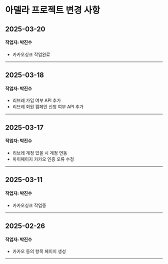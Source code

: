 # 아델라 프로젝트 변경 사항

## 2025-03-20

#### 작업자: 박진수

- 카카오싱크 작업완료

---

## 2025-03-18

#### 작업자: 박진수

- 리브레 가입 여부 API 추가
- 리브레 회원 캠페인 신청 여부 API 추가

---


## 2025-03-17

#### 작업자: 박진수

- 리브레 계정 있을 시 계정 연동
- 마이페이지 카카오 인증 오류 수정

---

## 2025-03-11

#### 작업자: 박진수

- 카카오싱크 작업중

---

## 2025-02-26

#### 작업자: 박진수

- 카카오 동의 항목 페이지 생성

---